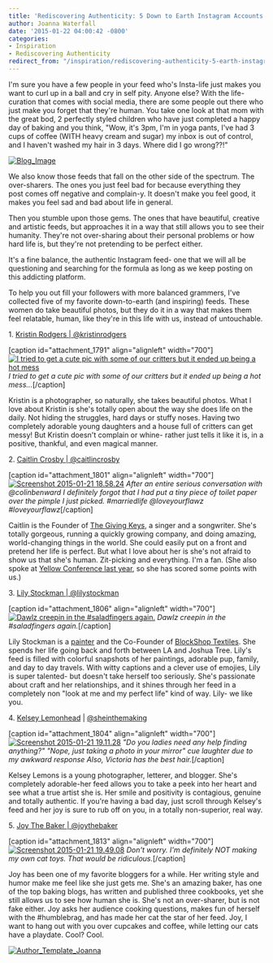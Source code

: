 ```yaml
---
title: 'Rediscovering Authenticity: 5 Down to Earth Instagram Accounts to Follow'
author: Joanna Waterfall
date: '2015-01-22 04:00:42 -0800'
categories:
- Inspiration
- Rediscovering Authenticity
redirect_from: "/inspiration/rediscovering-authenticity-5-earth-instagram-accounts-follow/"
---
```


I'm sure you have a few people in your feed who's Insta-life just makes you want to curl up in a ball and cry in self pity. Anyone else? With the life-curation that comes with social media, there are some people out there who just make you forget that they're human. You take one look at that mom with the great bod, 2 perfectly styled children who have just completed a happy day of baking and you think, "Wow, it's 3pm, I'm in yoga pants, I've had 3 cups of coffee (WITH heavy cream and sugar) my inbox is out of control, and I haven't washed my hair in 3 days. Where did I go wrong??!"

[![Blog_Image](http://yellowconference.com/wp-content/uploads/2015/01/Blog_Image1.jpg)](http://yellowconference.com/wp-content/uploads/2015/01/Blog_Image1.jpg)

We also know those feeds that fall on the other side of the spectrum. The over-sharers. The ones you just feel bad for because everything they post comes off negative and complain-y. It doesn't make you feel good, it makes you feel sad and bad about life in general.

Then you stumble upon those gems. The ones that have beautiful, creative and artistic feeds, but approaches it in a way that still allows you to see their humanity. They're not over-sharing about their personal problems or how hard life is, but they're not pretending to be perfect either.

It's a fine balance, the authentic Instagram feed- one that we will all be questioning and searching for the formula as long as we keep posting on this addicting platform.

To help you out fill your followers with more balanced grammers, I've collected five of my favorite down-to-earth (and inspiring) feeds. These women do take beautiful photos, but they do it in a way that makes them feel relatable, human, like they're in this life with us, instead of untouchable.

1\. [Kristin Rodgers | @kristinrodgers](http://instagram.com/kristinrogers/)

[caption id="attachment_1791" align="alignleft" width="700"][![I tried to get a cute pic with some of our critters but it ended up being a hot mess](http://yellowconference.com/wp-content/uploads/2015/01/Screenshot-2015-01-21-18.51.09.png)](http://instagram.com/kristinrogers/) _I tried to get a cute pic with some of our critters but it ended up being a hot mess..._[/caption]

Kristin is a photographer, so naturally, she takes beautiful photos. What I love about Kristin is she's totally open about the way she does life on the daily. Not hiding the struggles, hard days or stuffy noses. Having two completely adorable young daughters and a house full of critters can get messy! But Kristin doesn't complain or whine- rather just tells it like it is, in a positive, thankful, and even magical manner.

2\. [Caitlin Crosby | @caitlincrosby](http://instagram.com/caitlincrosby/)

[caption id="attachment_1801" align="alignleft" width="700"][![Screenshot 2015-01-21 18.58.24](http://yellowconference.com/wp-content/uploads/2015/01/Screenshot-2015-01-21-18.58.24.png)](http://instagram.com/caitlincrosby) _After an entire serious conversation with @colinbenward I definitely forgot that I had put a tiny piece of toilet paper over the pimple I just picked. #marriedlife @loveyourflawz #loveyourflawz_[/caption]

Caitlin is the Founder of [The Giving Keys](http://www.thegivingkeys.com/), a singer and a songwriter. She's totally gorgeous, running a quickly growing company, and doing amazing, world-changing things in the world. She could easily put on a front and pretend her life is perfect. But what I love about her is she's not afraid to show us that she's human. Zit-picking and everything. I'm a fan. (She also spoke at [Yellow Conference last year](http://yellowconference.com/category/yellow-2014/), so she has scored some points with us.)

3\. [Lily Stockman | @lilystockman](http://instagram.com/lilystockman/)

[caption id="attachment_1806" align="alignleft" width="700"][![Dawlz creepin in the #saladfingers again.](http://yellowconference.com/wp-content/uploads/2015/01/Screenshot-2015-01-21-19.31.33.png)](http://instagram.com/lilystockman/) _Dawlz creepin in the #saladfingers again._[/caption]

Lily Stockman is a [painter](http://lily-stockman.squarespace.com/) and the Co-Founder of [BlockShop Textiles](http://www.blockshoptextiles.com/). She spends her life going back and forth between LA and Joshua Tree. Lily's feed is filled with colorful snapshots of her paintings, adorable pup, family, and day to day travels. With witty captions and a clever use of emojies, Lily is super talented- but doesn't take herself too seriously. She's passionate about craft and her relationships, and it shines through her feed in a completely non "look at me and my perfect life" kind of way. Lily- we like you.

4\. [Kelsey Lemonhead](http://instagram.com/sheinthemaking/) | [@sheinthemaking](http://instagram.com/sheinthemaking/)

[caption id="attachment_1804" align="alignleft" width="700"][![Screenshot 2015-01-21 19.11.28](http://yellowconference.com/wp-content/uploads/2015/01/Screenshot-2015-01-21-19.11.28.png)](http://instagram.com/sheinthemaking/) _"Do you ladies need any help finding anything?" "Nope, just taking a photo in your mirror" *cue laughter due to my awkward response* Also, Victoria has the best hair._[/caption]

Kelsey Lemons is a young photographer, letterer, and blogger. She's completely adorable-her feed allows you to take a peek into her heart and see what a true artist she is. Her smile and positivity is contagious, genuine and totally authentic. If you're having a bad day, just scroll through Kelsey's feed and her joy is sure to rub off on you, in a totally non-superior, real way.

5\. [Joy The Baker | @joythebaker](http://instagram.com/joythebaker/)

[caption id="attachment_1813" align="alignleft" width="700"][![Screenshot 2015-01-21 19.49.08](http://yellowconference.com/wp-content/uploads/2015/01/Screenshot-2015-01-21-19.49.08.png)](http://instagram.com/joythebaker/) _Don't worry. I'm definitely NOT making my own cat toys. That would be ridiculous._[/caption]

Joy has been one of my favorite bloggers for a while. Her writing style and humor make me feel like she just gets me. She's an amazing baker, has one of the top baking blogs, has written and published three cookbooks, yet she still allows us to see how human she is. She's not an over-sharer, but is not fake either. Joy asks her audience cooking questions, makes fun of herself with the #humblebrag, and has made her cat the star of her feed. Joy, I want to hang out with you over cupcakes and coffee, while letting our cats have a playdate. Cool? Cool.

[![Author_Template_Joanna](http://yellowconference.com/wp-content/uploads/2015/01/Author_Template_Joanna.jpg)](http://instagram.com/joannawaterfall)
